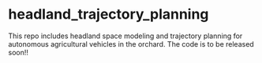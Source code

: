 # headland_trajectory_planning
This repo includes headland space modeling and trajectory planning for autonomous agricultural vehicles in the orchard. The code is to be released soon!!
